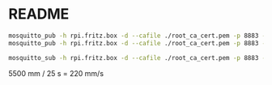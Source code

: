 # README

```bash
mosquitto_pub -h rpi.fritz.box -d --cafile ./root_ca_cert.pem -p 8883 -t "tor/relais" -m 0
mosquitto_pub -h rpi.fritz.box -d --cafile ./root_ca_cert.pem -p 8883 -t "tor/relais" -m 1
```

```bash
mosquitto_sub -h rpi.fritz.box -d --cafile ./root_ca_cert.pem -p 8883 -t "tor/#"
```

5500 mm / 25 s = 220 mm/s
